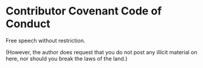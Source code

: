 # Contributor Covenant Code of Conduct

Free speech without restriction. 

(However, the author does request that you do not post any illicit material on here, nor should you break the laws of the land.)